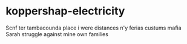 # koppershap-electricity
Scnf ter tambacounda place i were distances n'y ferias custums mafia Sarah struggle against mine own families
